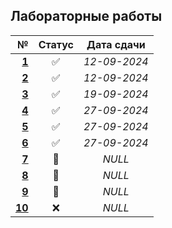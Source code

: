 ## Лабораторные работы

| **№** | **Статус** | **Дата сдачи** |
|-:|:-:|:-:|
| [**1**](https://github.com/unaun0/bmstu-db/tree/main/lab/lab_01) |✅|_12-09-2024_|
| [**2**](https://github.com/unaun0/bmstu-db/tree/main/lab/lab_02)|✅|_12-09-2024_|
| [**3**](https://github.com/unaun0/bmstu-db/tree/main/lab/lab_03)|✅|_19-09-2024_|
| [**4**](https://github.com/unaun0/bmstu-db/tree/main/lab/lab_04)|✅|_27-09-2024_|
| [**5**](https://github.com/unaun0/bmstu-db/tree/main/lab/lab_05)|✅|_27-09-2024_|
| [**6**](https://github.com/unaun0/bmstu-db/tree/main/lab/lab_06)|✅|_27-09-2024_|
| [**7**](https://github.com/unaun0/bmstu-db/tree/main/lab/lab_07)|🔄|_NULL_|
| [**8**](https://github.com/unaun0/bmstu-db/tree/main/lab/lab_08)|🔄|_NULL_|
| [**9**](https://github.com/unaun0/bmstu-db/tree/main/lab/lab_09)|🔄|_NULL_|
| [**10**](https://github.com/unaun0/bmstu-db/tree/main/lab/lab_10)|❌|_NULL_|
